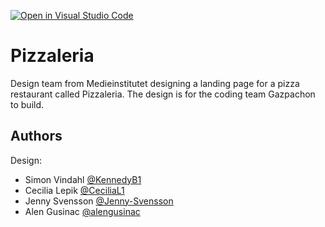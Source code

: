[![Open in Visual Studio Code](https://classroom.github.com/assets/open-in-vscode-c66648af7eb3fe8bc4f294546bfd86ef473780cde1dea487d3c4ff354943c9ae.svg)](https://classroom.github.com/online_ide?assignment_repo_id=9672183&assignment_repo_type=AssignmentRepo)

# Pizzaleria

Design team from Medieinstitutet designing a landing page for a pizza restaurant called Pizzaleria.
The design is for the coding team Gazpachon to build.


## Authors

Design:
- Simon Vindahl [@KennedyB1](https://github.com/KennedyB1)
- Cecilia Lepik [@CeciliaL1](https://github.com/CeciliaL1)
- Jenny Svensson [@Jenny-Svensson](https://github.com/Jenny-Svensson)
- Alen Gusinac [@alengusinac](https://github.com/alengusinac)

